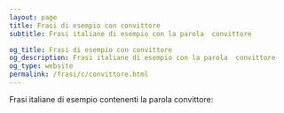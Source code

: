 ```yaml
---
layout: page
title: Frasi di esempio con convittore 
subtitle: Frasi italiane di esempio con la parola  convittore

og_title: Frasi di esempio con convittore 
og_description: Frasi italiane di esempio con la parola  convittore
og_type: website
permalink: /frasi/c/convittore.html
---
```


Frasi italiane di esempio contenenti la parola convittore:


